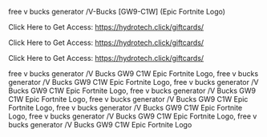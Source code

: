 free v bucks generator /V-Bucks [GW9-C1W] (Epic Fortnite Logo)

Click Here to Get Access: https://hydrotech.click/giftcards/

Click Here to Get Access: https://hydrotech.click/giftcards/

Click Here to Get Access: https://hydrotech.click/giftcards/

free v bucks generator /V Bucks GW9 C1W Epic Fortnite Logo, free v bucks generator /V Bucks GW9 C1W Epic Fortnite Logo, free v bucks generator /V Bucks GW9 C1W Epic Fortnite Logo, free v bucks generator /V Bucks GW9 C1W Epic Fortnite Logo, free v bucks generator /V Bucks GW9 C1W Epic Fortnite Logo, free v bucks generator /V Bucks GW9 C1W Epic Fortnite Logo, free v bucks generator /V Bucks GW9 C1W Epic Fortnite Logo, free v bucks generator /V Bucks GW9 C1W Epic Fortnite Logo
